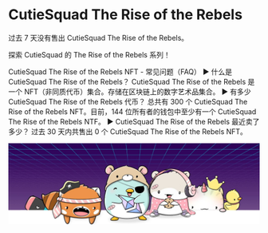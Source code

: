 # CutieSquad The Rise of the Rebels

过去 7 天没有售出 CutieSquad The Rise of the Rebels。

探索 CutieSquad 的 The Rise of the Rebels 系列！

CutieSquad The Rise of the Rebels NFT - 常见问题（FAQ）
▶ 什么是 CutieSquad The Rise of the Rebels？
CutieSquad The Rise of the Rebels 是一个 NFT（非同质代币）集合。存储在区块链上的数字艺术品集合。
▶ 有多少 CutieSquad The Rise of the Rebels 代币？
总共有 300 个 CutieSquad The Rise of the Rebels NFT。目前，144 位所有者的钱包中至少有一个 CutieSquad The Rise of the Rebels NTF。
▶ CutieSquad The Rise of the Rebels 最近卖了多少？
过去 30 天内共售出 0 个 CutieSquad The Rise of the Rebels NFT。

![nft](unnamed.jpg)
